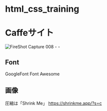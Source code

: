 # html_css_training

# Caffeサイト
![FireShot Capture 008 -  - ](https://user-images.githubusercontent.com/49493561/161424611-6ac58092-17bb-448e-8ff3-9f42000d5af8.png)

## Font
GoogleFont
Font Awesome
## 画像
圧縮は「Shrink Me」
https://shrinkme.app/?s=c
